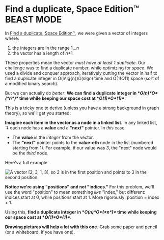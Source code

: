 # **Find a duplicate, Space Edition™ BEAST MODE**

In [Find a duplicate, Space Edition™](https://www.interviewcake.com/question/cpp/find-duplicate-optimize-for-space), we were given a vector of integers where:

1. the integers are in the range 1...*n*
2. the vector has a length of *n*+1

These properties mean the vector *must have at least 1 duplicate*. Our challenge was to find a duplicate number, while optimizing for *space*. We used a divide and conquer approach, iteratively cutting the vector in half to find a duplicate integer in O(n\lg{n})*O*(*n*lg*n*) time and O(1)*O*(1) space (sort of a modified binary search).

But we can actually do *better*. **We can find a duplicate integer in \**O(n)\*O\*(\*n\*)\** time while keeping our space cost at \**O(1)\*O\*(1)\****.

This is a tricky one to derive (unless you have a strong background in graph theory), so we'll get you started:

**Imagine each item in the vector as a node in a linked list**. In any linked list, ↴ each node has a **value** and a **"next"** pointer. In *this* case:

- The **value** is the *integer* from the vector.
- The **"next"** pointer points to the **value-eth** node in the list (numbered starting from 1). For example, if our value was *3*, the "next" node would be the *third* node.

Here’s a full example:

![A vector [2, 3, 1, 3], so 2 is in the first position and points to 3 in the second position.](https://www.interviewcake.com/images/svgs/space_edition__green_array_position_linked_list__vector.svg?bust=205)

**Notice we're using "positions" and not "indices."** For this problem, we'll use the word "position" to mean something *like* "index," but different: indices start at 0, while positions start at 1. More rigorously: position = index + 1.

Using this, **find a duplicate integer in \**O(n)\*O\*(\*n\*)\** time while keeping our space cost at \**O(1)\*O\*(1)\****.

**Drawing pictures will help a lot with this one.** Grab some paper and pencil (or a whiteboard, if you have one).